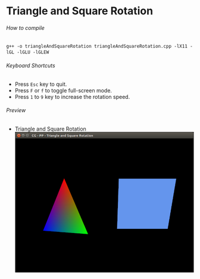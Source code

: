 Triangle and Square Rotation
============================

###### How to compile

```
g++ -o triangleAndSquareRotation triangleAndSquareRotation.cpp -lX11 -lGL -lGLU -lGLEW
```

###### Keyboard Shortcuts
- Press ```Esc``` key to quit.
- Press ```F``` or ```f``` to toggle full-screen mode.
- Press ```1``` to ```9``` key to increase the rotation speed.

###### Preview
- Triangle and Square Rotation
    ![triangleAndSquareRotation][triangleAndSquareRotation-image]

[//]: # "Image declaration"

[triangleAndSquareRotation-image]: ./preview/triangleAndSquareRotation.png "Triangle and Square Rotation"
